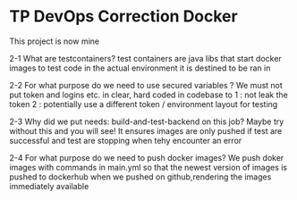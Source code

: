# TP DevOps Correction Docker
This project is now mine 

2-1 What are testcontainers?
test containers are java libs that start docker images to test code in the actual environment it is destined to be ran in 

2-2 For what purpose do we need to use secured variables ?
We must not put token and logins etc. in clear, hard coded in codebase to 1 : not leak the token 2 : potentially use a different token / environment layout for testing

2-3 Why did we put needs: build-and-test-backend on this job? Maybe try without this and you will see!
It ensures images are only pushed if test are successful and test are stopping when tehy encounter an error

2-4 For what purpose do we need to push docker images?
We push doker images with commands in main.yml so that the newest version of images is pushed to dockerhub when we pushed on github,rendering the images immediately available 


